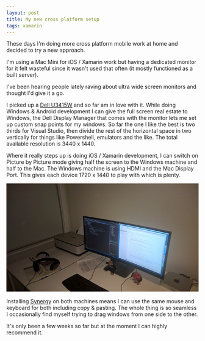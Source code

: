 ```yaml
---
layout: post
title: My new cross platform setup
tags: xamarin
---
```


These days I'm doing more cross platform mobile work at home and decided to try a new approach.

I'm using a Mac Mini for iOS / Xamarin work but having a dedicated monitor for it felt wasteful since it wasn't used that often (it mostly functioned as a built server).

I've been hearing people lately raving about ultra wide screen monitors and thought I'd give it a go.

I picked up a [Dell U3415W][dell] and so far am in love with it. While doing Windows & Android development I can give the full screen real estate to Windows, the Dell Display Manager that comes with the monitor lets me set up custom snap points for my windows. So far the one I like the best is two thirds for Visual Studio, then divide the rest of the horizontal space in two vertically for things like Powershell, emulators and the like. The total available resolution is 3440 x 1440.

Where it really steps up is doing iOS / Xamarin development, I can switch on Picture by Picture mode giving half the screen to the Windows machine and half to the Mac. The Windows machine is using HDMI and the Mac Display Port. This gives each device 1720 x 1440 to play with which is plenty.

<a href="/content/images/posts/cross-platform-setup.jpg"><img width="600" src="/content/images/posts/cross-platform-setup.jpg"/></a>

Installing [Synergy][synergy] on both machines means I can use the same mouse and keyboard for both including copy & pasting. The whole thing is so seamless I occasionally find myself trying to drag windows from one side to the other.

It's only been a few weeks so far but at the moment I can highly recommend it.

[dell]: http://accessories.ap.dell.com/sna/productdetail.aspx?c=hk&l=en&s=bsd&cs=hkbsd1&sku=210-AEBV
[synergy]: http://symless.com/